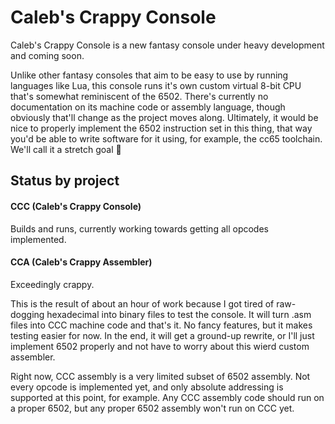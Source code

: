 # Caleb's Crappy Console

Caleb's Crappy Console is a new fantasy console under heavy development and coming soon.

Unlike other fantasy consoles that aim to be easy to use by running languages like Lua, this console runs it's own custom virtual 8-bit CPU that's somewhat reminiscent of the 6502.
There's currently no documentation on its machine code or assembly language, though obviously that'll change as the project moves along.
Ultimately, it would be nice to properly implement the 6502 instruction set in this thing, that way you'd be able to write software for it using, for example, the cc65 toolchain.
We'll call it a stretch goal 🤷

## Status by project

#### CCC (Caleb's Crappy Console)

Builds and runs, currently working towards getting all opcodes implemented.

#### CCA (Caleb's Crappy Assembler)

Exceedingly crappy.

This is the result of about an hour of work because I got tired of raw-dogging hexadecimal into binary files to test the console.
It will turn .asm files into CCC machine code and that's it.
No fancy features, but it makes testing easier for now.
In the end, it will get a ground-up rewrite, or I'll just implement 6502 properly and not have to worry about this wierd custom assembler.

Right now, CCC assembly is a very limited subset of 6502 assembly.
Not every opcode is implemented yet, and only absolute addressing is supported at this point, for example.
Any CCC assembly code should run on a proper 6502, but any proper 6502 assembly won't run on CCC yet.
